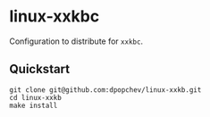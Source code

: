 # linux-xxkbc

Configuration to distribute for `xxkbc`.

## Quickstart

```
git clone git@github.com:dpopchev/linux-xxkb.git
cd linux-xxkb
make install
```
